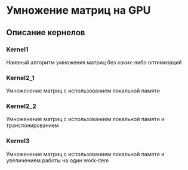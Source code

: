# Умножение матриц на GPU

## Описание кернелов
### Kernel1
Наивный алгоритм умножения матриц без каких-либо оптимизаций
### Kernel2_1
Умноженение матриц с использованием локальной памяти
### Kernel2_2
Умноженение матриц с использованием локальной памяти и транспонированием
### Kernel3
Умноженение матриц с использованием локальной памяти и увеличением работы на один work-item
